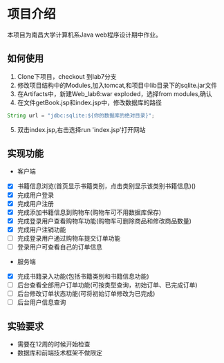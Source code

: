# 项目介绍
本项目为南昌大学计算机系Java web程序设计期中作业。
## 如何使用
1. Clone下项目，checkout 到lab7分支
2. 修改项目结构中的Modules,加入tomcat,和项目中lib目录下的sqlite.jar文件
3. 在Artifacts中，新建Web_lab6:war exploded，选择from modules,确认
4. 在文件getBook.jsp和index.jsp中，修改数据库的路径
```java
String url = "jdbc:sqlite:${你的数据库的绝对目录}";
```
5. 双击index.jsp,右击选择run 'index.jsp'打开网站
## 实现功能
* 客户端
- [X] 书籍信息浏览(首页显示书籍类别，点击类别显示该类别书籍信息)()
- [X] 完成用户登录
- [X] 完成用户注册
- [X] 完成添加书籍信息到购物车(购物车可不用数据库保存)
- [X] 完成登录用户查看购物车功能(购物车可删除商品和修改商品数量)
- [X] 完成用户注销功能
- [ ] 完成登录用户通过购物车提交订单功能
- [ ] 登录用户可查看自己的订单信息
* 服务端
- [X] 完成书籍录入功能(包括书籍类别和书籍信息功能)
- [ ] 后台查看全部用户订单功能(可按类型查询，初始订单、已完成订单)
- [ ] 后台修改订单状态功能(可将初始订单修改为已完成)
- [ ] 后台用户信息查询
## 实验要求
* 需要在12周的时候开始检查
* 数据库和前端技术框架不做限定
